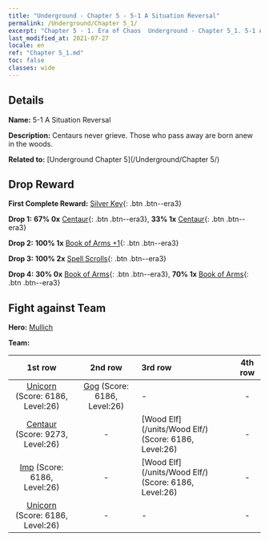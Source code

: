 ```yaml
---
title: "Underground - Chapter 5 - 5-1 A Situation Reversal"
permalink: /Underground/Chapter 5_1/
excerpt: "Chapter 5 - 1. Era of Chaos  Underground - Chapter 5_1. 5-1 A Situation Reversal"
last_modified_at: 2021-07-27
locale: en
ref: "Chapter 5_1.md"
toc: false
classes: wide
---
```


## Details

 **Name:** 5-1 A Situation Reversal

 **Description:** Centaurs never grieve. Those who pass away are born anew in the woods.

 **Related to:** [Underground Chapter 5](/Underground/Chapter 5/)

## Drop Reward

 **First Complete Reward:** [Silver Key](/Items/con_693/){: .btn .btn--era3}

 **Drop 1:** **67% 0x** [Centaur](/Items/unt_199/){: .btn .btn--era3}, **33% 1x** [Centaur](/Items/unt_199/){: .btn .btn--era3}

 **Drop 2:** **100% 1x** [Book of Arms +1](/Items/mat_25/){: .btn .btn--era3}

 **Drop 3:** **100% 2x** [Spell Scrolls](/Items/con_694/){: .btn .btn--era3}

 **Drop 4:** **30% 0x** [Book of Arms](/Items/mat_18/){: .btn .btn--era3}, **70% 1x** [Book of Arms](/Items/mat_18/){: .btn .btn--era3}


## Fight against Team
 **Hero:** [Mullich](/heroes/Mullich/)

 **Team:**


  | 1st row | 2nd row | 3rd row | 4th row |
  |:----:|:----:|:----|:----:|
  | [Unicorn](/units/Unicorn/) (Score: 6186, Level:26)  | [Gog](/units/Gog/) (Score: 6186, Level:26)  | - | - |
  | [Centaur](/units/Centaur/) (Score: 9273, Level:26)  | - | [Wood Elf](/units/Wood Elf/) (Score: 6186, Level:26)  | - |
  | [Imp](/units/Imp/) (Score: 6186, Level:26)  | - | [Wood Elf](/units/Wood Elf/) (Score: 6186, Level:26)  | - |
  | [Unicorn](/units/Unicorn/) (Score: 6186, Level:26)  | - | - | - |


